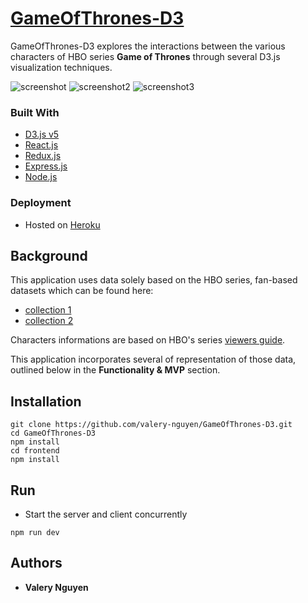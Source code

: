 # [GameOfThrones-D3]

GameOfThrones-D3 explores the interactions between the various characters of HBO series **Game of Thrones** through several D3.js visualization techniques.

![screenshot](https://user-images.githubusercontent.com/13773733/58668814-21b50800-8308-11e9-95a4-f910b607996f.png)
![screenshot2](https://user-images.githubusercontent.com/13773733/58668625-75732180-8307-11e9-8588-73e160b4e9b4.jpg)
![screenshot3](https://user-images.githubusercontent.com/13773733/59172421-d5db3d80-8b15-11e9-9221-c523be86cf08.png)

### Built With

* [D3.js v5](https://d3js.org/)
* [React.js](https://reactjs.org)
* [Redux.js](https://redux.js.org)
* [Express.js](https://expressjs.com/)
* [Node.js](https://nodejs.org/)

### Deployment

* Hosted on [Heroku](https://www.heroku.com/)

## Background

This application uses data solely based on the HBO series, fan-based datasets which can be found here: 
* [collection 1](https://data.world/aendrew/game-of-thrones-deaths)
* [collection 2](https://github.com/mathbeveridge/gameofthrones)

Characters informations are based on HBO's series [viewers guide](http://viewers-guide.hbo.com/game-of-thrones/).

This application incorporates several of representation of those data, outlined below in the **Functionality & MVP** section.

## Installation

```
git clone https://github.com/valery-nguyen/GameOfThrones-D3.git
cd GameOfThrones-D3
npm install
cd frontend
npm install
```

## Run

* Start the server and client concurrently

```
npm run dev
```

## Authors
* **Valery Nguyen**

[//]: # (reference links are listed below)
[GameOfThrones-D3]: <https://gameofthrones-d3.herokuapp.com/>
